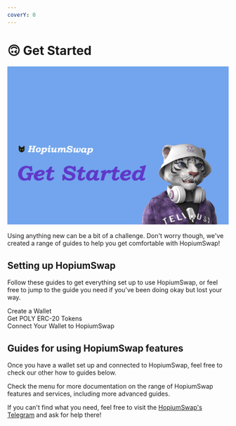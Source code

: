 ```yaml
---
coverY: 0
---
```


# 🙃 Get Started

![](../.gitbook/assets/GetStarted2.png)

Using anything new can be a bit of a challenge. Don't worry though, we've created a range of guides to help you get comfortable with HopiumSwap!

## Setting up HopiumSwap

Follow these guides to get everything set up to use HopiumSwap, or feel free to jump to the guide you need if you've been doing okay but lost your way.

Create a Wallet\
Get POLY ERC-20 Tokens\
Connect Your Wallet to HopiumSwap

## Guides for using HopiumSwap features

Once you have a wallet set up and connected to HopiumSwap, feel free to check our other how to guides below.

Check the menu for more documentation on the range of HopiumSwap features and services, including more advanced guides.

If you can't find what you need, feel free to visit the [HopiumSwap's Telegram](https://t.me/HopiumSwapExchange) and ask for help there!
